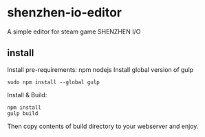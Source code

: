 # shenzhen-io-editor
A simple editor for steam game SHENZHEN I/O


## install 
Install pre-requirements: npm nodejs
Install global version of gulp

    sudo npm install --global gulp

Install & Build:

    npm install
    gulp build

Then copy contents of build directory to your webserver and enjoy.
